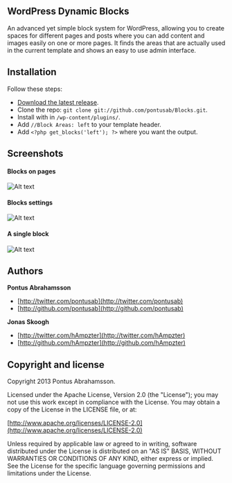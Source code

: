 ## WordPress Dynamic Blocks

An advanced yet simple block system for WordPress, allowing you to create spaces for different pages and posts where you can add content and images easily on one or more pages. It finds the areas that are actually used in the current template and shows an easy to use admin interface.

## Installation

Follow these steps:

* [Download the latest release](https://github.com/pontusab/Blocks/master).
* Clone the repo: `git clone git://github.com/pontusab/Blocks.git`.
* Install with in `/wp-content/plugins/`.
* Add `//Block Areas: left` to your template header.
* Add `<?php get_blocks('left'); ?>` where you want the output.

## Screenshots

#### Blocks on pages
![Alt text](/screenshot_1.png "Blocks on pages")

#### Blocks settings
![Alt text](/screenshot_2.png "Blocks settings")

#### A single block
![Alt text](/screenshot_3.png "A single block")

## Authors

**Pontus Abrahamsson**

+ [http://twitter.com/pontusab](http://twitter.com/pontusab)
+ [http://github.com/pontusab](http://github.com/pontusab)

**Jonas Skoogh**

+ [http://twitter.com/hAmpzter](http://twitter.com/hAmpzter)
+ [http://github.com/hAmpzter](http://github.com/hAmpzter)

## Copyright and license

Copyright 2013 Pontus Abrahamsson.

Licensed under the Apache License, Version 2.0 (the "License");
you may not use this work except in compliance with the License.
You may obtain a copy of the License in the LICENSE file, or at:

  [http://www.apache.org/licenses/LICENSE-2.0](http://www.apache.org/licenses/LICENSE-2.0)

Unless required by applicable law or agreed to in writing, software
distributed under the License is distributed on an "AS IS" BASIS,
WITHOUT WARRANTIES OR CONDITIONS OF ANY KIND, either express or implied.
See the License for the specific language governing permissions and
limitations under the License.
